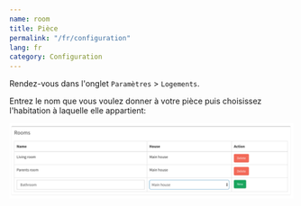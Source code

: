 ```yaml
---
name: room
title: Pièce
permalink: "/fr/configuration"
lang: fr
category: Configuration
---
```


Rendez-vous dans l'onglet `Paramètres` > `Logements`.

Entrez le nom que vous voulez donner à votre pièce puis choisissez l'habitation à laquelle elle appartient:

<img alt="Gladys house" src="/assets/image/configuration/house-3.png" class="img-responsive"/>